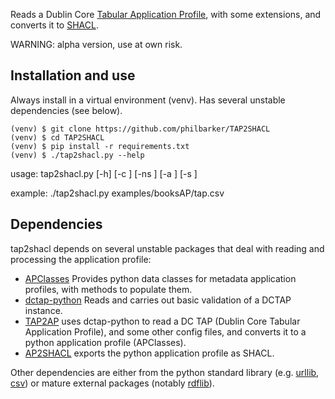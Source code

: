 Reads a Dublin Core [Tabular Application Profile](https://github.com/dcmi/dctap), with some extensions, and converts it to [SHACL](https://www.w3.org/TR/shacl/).

WARNING: alpha version, use at own risk.

## Installation and use

Always install in a virtual environment (venv). Has several unstable dependencies (see below).

```
(venv) $ git clone https://github.com/philbarker/TAP2SHACL
(venv) $ cd TAP2SHACL
(venv) $ pip install -r requirements.txt
(venv) $ ./tap2shacl.py --help
```
usage: tap2shacl.py [-h] [-c <tap config file name>] [-ns <namespace csv file>]
                    [-a <tap metadata csv file>] [-s <shapes csv file>]
                    <tap csv file>

example: ./tap2shacl.py examples/booksAP/tap.csv

## Dependencies
tap2shacl depends on several unstable packages that deal with reading and processing the application profile:

* [APClasses](https://github.com/philbarker/APClasses) Provides python data classes for metadata application profiles, with methods to populate them.
* [dctap-python](https://github.com/dcmi/dctap-python/) Reads and carries out basic validation of a DCTAP instance.
* [TAP2AP](https://github.com/philbarker/TAP2AP) uses dctap-python to read a DC TAP (Dublin Core Tabular Application Profile), and some other config files, and converts it to a python application profile (APClasses).
* [AP2SHACL](https://github.com/philbarker/AP2SHACL) exports the python application profile as SHACL.

Other dependencies are either from the python standard library (e.g. [urllib](https://docs.python.org/3/library/urllib.html), [csv](https://docs.python.org/3/library/csv.html)) or mature external packages (notably [rdflib](https://rdflib.readthedocs.io/en/stable/index.html)).
